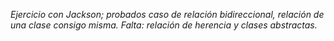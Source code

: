 _Ejercicio con Jackson; probados caso de relación bidireccional, relación de una clase consigo misma. Falta: relación de herencia y clases abstractas._